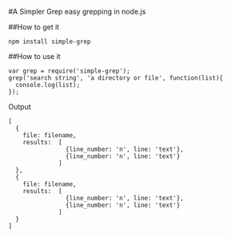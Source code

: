 #A Simpler Grep
easy grepping in node.js

##How to get it
```
npm install simple-grep
```
##How to use it
```
var grep = require('simple-grep');
grep('search string', 'a directory or file', function(list){
  console.log(list);
});
```
Output
```
[
  {
    file: filename, 
    results:  [
                {line_number: 'n', line: 'text'},
                {line_number: 'n', line: 'text'}
              ]
  },
  {
    file: filename, 
    results:  [
                {line_number: 'n', line: 'text'},
                {line_number: 'n', line: 'text'}
              ]
  }
]
```